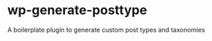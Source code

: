 wp-generate-posttype
====================

A boilerplate plugin to generate custom post types and taxonomies
